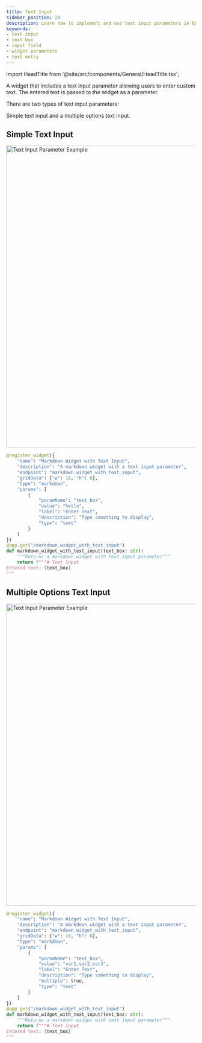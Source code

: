 ```yaml
---
title: Text Input
sidebar_position: 24
description: Learn how to implement and use text input parameters in OpenBB Workspace widgets, including configuration options and example usage
keywords:
- text input
- text box
- input field
- widget parameters
- text entry
---
```


import HeadTitle from '@site/src/components/General/HeadTitle.tsx';

<HeadTitle title="Text Input | OpenBB Workspace Docs" />

A widget that includes a text input parameter allowing users to enter custom text. The entered text is passed to the widget as a parameter.

There are two types of text input parameters:

Simple text input and a multiple options text input.

## Simple Text Input

<img className="pro-border-gradient" width="800" alt="Text Input Parameter Example" src="https://openbb-cms.directus.app/assets/b126ba58-ff29-4923-b124-1a0314ad4842.png" />

```python
@register_widget({
    "name": "Markdown Widget with Text Input",
    "description": "A markdown widget with a text input parameter",
    "endpoint": "markdown_widget_with_text_input",
    "gridData": {"w": 16, "h": 6},
    "type": "markdown",
    "params": [
        {
            "paramName": "text_box",
            "value": "hello",
            "label": "Enter Text",
            "description": "Type something to display",
            "type": "text"
        }
    ]
})
@app.get("/markdown_widget_with_text_input")
def markdown_widget_with_text_input(text_box: str):
    """Returns a markdown widget with text input parameter"""
    return f"""# Text Input
Entered text: {text_box}
""" 
```

## Multiple Options Text Input

<img className="pro-border-gradient" width="800" alt="Text Input Parameter Example" src="https://openbb-assets.s3.us-east-1.amazonaws.com/docs/pro/text-input-with-dd.png" />


```python
@register_widget({
    "name": "Markdown Widget with Text Input",
    "description": "A markdown widget with a text input parameter",
    "endpoint": "markdown_widget_with_text_input",
    "gridData": {"w": 16, "h": 6},
    "type": "markdown",
    "params": [
        {
            "paramName": "text_box",
            "value": "var1,var2,var3",
            "label": "Enter Text",
            "description": "Type something to display",
            "multiple": true,
            "type": "text"
        }
    ]
})
@app.get("/markdown_widget_with_text_input")
def markdown_widget_with_text_input(text_box: str):
    """Returns a markdown widget with text input parameter"""
    return f"""# Text Input
Entered text: {text_box}
""" 
```

